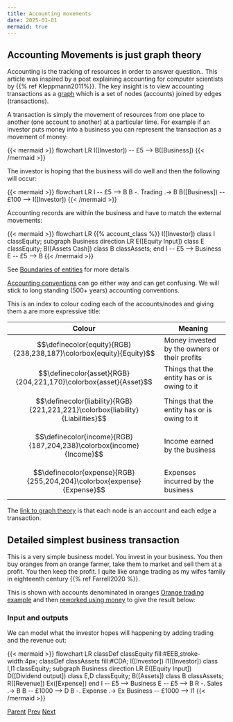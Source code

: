 ```yaml
---
title: Accounting movements
date: 2025-01-01
mermaid: true
---
```


## Accounting Movements is just graph theory

Accounting is the tracking of resources in order to answer question.. This article 
was inspired by a post explaining accounting for computer scientists by
{{% ref Kleppmann2011%}}. The key insight is to view accounting transactions as
a [graph](<https://en.wikipedia.org/wiki/Graph_(discrete_mathematics)>) which is a set of nodes
(accounts) joined by edges (transactions).

A transaction is simply the movement of resources from one place to another (one account to another) at a particular time.
For example if an investor puts money into a business you can represent the transaction as a movement of money:

{{< mermaid >}}
flowchart LR
I([Investor]) -- £5 --> B([Business])
{{< /mermaid >}}

The investor is hoping that the business will do well and then the following will occur:

{{< mermaid >}}
flowchart LR
I -- £5 --> B
B -. Trading .-> B
B([Business]) -- £100 --> I([Investor])
{{< /mermaid >}}

Accounting records are within the business and have to match the external movements:

{{< mermaid >}}
flowchart LR
{{% account_class %}}
I([Investor])
class I classEquity;
subgraph Business
direction LR
E([Equity Input])
class E classEquity;
B([Assets Cash])
class B classAssets;
end
I -- £5 --> Business
E -- £5 --> B
{{< /mermaid >}}

See [Boundaries of entities](/afp/movements/boundaries/) for more details

[Accounting conventions](/afp/movements/conventions/) can go either way and can get confusing.
We will stick to long standing (500+ years) accounting conventions.

This is an index to colour coding each of the accounts/nodes and giving them a are more expressive
title:

| Colour                                                                         | Meaning                                       |
| ------------------------------------------------------------------------------ | --------------------------------------------- |
| $$\definecolor{equity}{RGB}{238,238,187}\colorbox{equity}{Equity}$$            | Money invested by the owners or their profits |
| $$\definecolor{asset}{RGB}{204,221,170}\colorbox{asset}{Asset}$$               | Things that the entity has or is owing to it  |
| $$\definecolor{liability}{RGB}{221,221,221}\colorbox{liability}{Liabilities}$$ | Things that the entity has or is owing to it  |
| $$\definecolor{income}{RGB}{187,204,238}\colorbox{income}{Income}$$            | Income earned by the business                 |
| $$\definecolor{expense}{RGB}{255,204,204}\colorbox{expense}{Expense}$$         | Expenses incurred by the business             |

The [link to graph theory](/afp/movements/graphtheory/) is that each node is an account and each edge a transaction.

## Detailed simplest business transaction

This is a very simple business model. You invest in your business. You then buy oranges
from an orange farmer, take them to market and sell them at a profit.   You then keep the profit. I quite like
orange trading as my wifes family in eighteenth century {{% ref Farrell2020 %}}.

This is shown with accounts denominated in oranges [Orange trading example](/afp/movements/oranges/) and then [reworked using money](/afp/movements/orangesasmoney/)  to give the result below:

### Input and outputs

We can model what the investor hopes will happening by adding trading and the revenue out:

{{< mermaid >}}
flowchart LR
classDef classEquity fill:#EEB,stroke-width:4px;
classDef classAssets fill:#CDA;
I([Investor])
I1([Investor])
class I,I1 classEquity;
subgraph Business
direction LR
E([Equity Input])
D([Dividend output])
class E,D classEquity;
B([Assets])
class B classAssets;
R([Revenue])
Ex([Expense])
end
I -- £5 --> Business
E -- £5 --> B
R -. Sales .-> B
B -- £1000 --> D
B -. Expense .-> Ex
Business -- £1000 --> I1
{{< /mermaid >}}


[Parent](/afp/) [Prev](/afp/uruk/) [Next](/afp/double-entry-bookkeeping/)